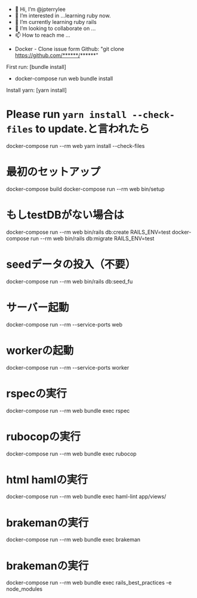 - 👋 Hi, I’m @jpterrylee
- 👀 I’m interested in ...learning ruby now.
- 🌱 I’m currently learning ruby rails
- 💞️ I’m looking to collaborate on ...
- 📫 How to reach me ...

<!---
jpterrylee/jpterrylee is a ✨ special ✨ repository because its `README.md` (this file) appears on your GitHub profile.
You can click the Preview link to take a look at your changes.
--->

- Docker -
Clone issue form Github: 
"git clone https://github.com/******/******"

First run:  [bundle install]
- docker-compose run web bundle install

Install yarn: [yarn install]
# Please run `yarn install --check-files` to update.と言われたら
docker-compose run --rm web yarn install --check-files

# 最初のセットアップ
docker-compose build
docker-compose run --rm web bin/setup

# もしtestDBがない場合は
docker-compose run --rm web bin/rails db:create RAILS_ENV=test
docker-compose run --rm web bin/rails db:migrate RAILS_ENV=test

# seedデータの投入（不要）
docker-compose run --rm web bin/rails db:seed_fu

# サーバー起動
docker-compose run --rm --service-ports web


# workerの起動
docker-compose run --rm --service-ports worker

# rspecの実行
docker-compose run --rm web bundle exec rspec

# rubocopの実行
docker-compose run --rm web bundle exec rubocop

# html hamlの実行
docker-compose run --rm web bundle exec haml-lint app/views/

# brakemanの実行
docker-compose run --rm web bundle exec brakeman

# brakemanの実行
docker-compose run --rm web bundle exec rails_best_practices -e node_modules
```
